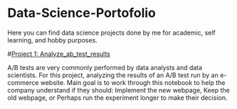 # Data-Science-Portofolio
Here you can find data science projects done by me for academic, self learning, and hobby purposes.

#[Project 1: Analyze_ab_test_results](https://github.com/AmiraDeriny/Data-Science-Portofolio/blob/main/Analyze_ab_test_results_notebook.ipynb)

A/B tests are very commonly performed by data analysts and data scientists. For this project, analyzing the results of an A/B test run by an e-commerce website. 
Main goal is to work through this notebook to help the company understand if they should:
                                                                                  Implement the new webpage,
                                                                                  Keep the old webpage, or
                                                                                  Perhaps run the experiment longer to make their decision.

